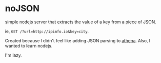 noJSON
============
simple nodejs server that extracts the value of a key from a piece of JSON.

ie, `GET /?url=http://ipinfo.io&key=city`.

Created because I didn't feel like adding JSON parsing to [athena](https://github.com/ohnx/athena).
Also, I wanted to learn nodejs.

I'm lazy.
